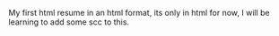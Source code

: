 My first html resume in an html format, its only in html for now, I will be learning to add some scc to this.
